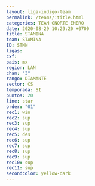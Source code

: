 ```yaml
---
layout: liga-indigo-team
permalink: /teams/:title.html
categories: TEAM GNORTE ENERO
date: 2020-08-29 10:29:20 +0700
title: STAMINA
team: STAMINA
ID: STMN
ligas: 
cxf: 
pais: mx
region: LAN
cham: "3"
rango: DIAMANTE
sector: CS
temporada: SI
puntos: 20
line: star
order: "01"
rec1: win
rec2: sup
rec3: sup
rec4: sup
rec5: des
rec6: sup
rec7: sup
rec8: sup
rec9: sup
rec10: sup
rec11: sup
secondcolor: yellow-dark
---
```



